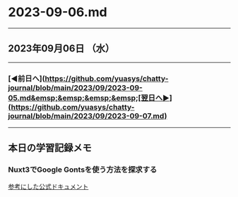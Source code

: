 # 2023-09-06.md

---

## 2023年09月06日 （水）

---

### [◀️前日へ](https://github.com/yuasys/chatty-journal/blob/main/2023/09/2023-09-05.md&emsp;&emsp;&emsp;&emsp;[翌日へ▶️](https://github.com/yuasys/chatty-journal/blob/main/2023/09/2023-09-07.md)

---

## 本日の学習記録メモ

### Nuxt3でGoogle Gontsを使う方法を探求する

[参考にした公式ドキュメント](https://google-fonts.nuxtjs.org/)
